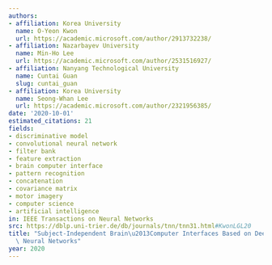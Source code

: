 ```yaml
---
authors:
- affiliation: Korea University
  name: O-Yeon Kwon
  url: https://academic.microsoft.com/author/2913732238/
- affiliation: Nazarbayev University
  name: Min-Ho Lee
  url: https://academic.microsoft.com/author/2531516927/
- affiliation: Nanyang Technological University
  name: Cuntai Guan
  slug: cuntai_guan
- affiliation: Korea University
  name: Seong-Whan Lee
  url: https://academic.microsoft.com/author/2321956385/
date: '2020-10-01'
estimated_citations: 21
fields:
- discriminative model
- convolutional neural network
- filter bank
- feature extraction
- brain computer interface
- pattern recognition
- concatenation
- covariance matrix
- motor imagery
- computer science
- artificial intelligence
in: IEEE Transactions on Neural Networks
src: https://dblp.uni-trier.de/db/journals/tnn/tnn31.html#KwonLGL20
title: "Subject-Independent Brain\u2013Computer Interfaces Based on Deep Convolutional\
  \ Neural Networks"
year: 2020
---
```

